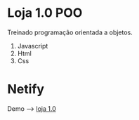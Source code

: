 # Loja 1.0 POO

Treinado programação orientada a objetos.

 1. Javascript 
 2. Html
 3. Css

# Netify
Demo --> [loja 1.0](https://lojapoo.netlify.app/)